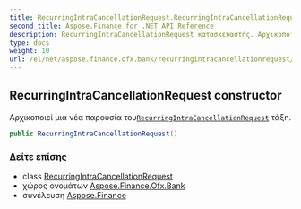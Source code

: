```yaml
---
title: RecurringIntraCancellationRequest.RecurringIntraCancellationRequest
second_title: Aspose.Finance for .NET API Reference
description: RecurringIntraCancellationRequest κατασκευαστής. Αρχικοποιεί μια νέα παρουσία τουRecurringIntraCancellationRequest τάξη.
type: docs
weight: 10
url: /el/net/aspose.finance.ofx.bank/recurringintracancellationrequest/recurringintracancellationrequest/
---
```

## RecurringIntraCancellationRequest constructor

Αρχικοποιεί μια νέα παρουσία του[`RecurringIntraCancellationRequest`](../) τάξη.

```csharp
public RecurringIntraCancellationRequest()
```

### Δείτε επίσης

* class [RecurringIntraCancellationRequest](../)
* χώρος ονομάτων [Aspose.Finance.Ofx.Bank](../../recurringintracancellationrequest/)
* συνέλευση [Aspose.Finance](../../../)


